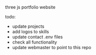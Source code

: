 three js portfolio website

todo:
 - update projects
 - add logos to skills
 - update contact .env files
 - check all functionality
 - update webmaster to point to this repo